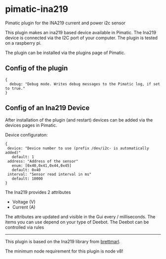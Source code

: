 # pimatic-ina219
Pimatic plugin for the INA219 current and power i2c sensor

This plugin makes an ina219 based device available in Pimatic. The Ina219 device is connected via the I2C port of your computer.
The plugin is tested on a raspberry pi.

The plugin can be installed via the plugins page of Pimatic.

## Config of the plugin
```
{
  debug: "Debug mode. Writes debug messages to the Pimatic log, if set to true."
}
```

## Config of an Ina219 Device

After installation of the plugin (and restart) devices can be added via the devices pages in Pimatic.

Device configuraton:

```
{
 device: "Device number to use (prefix /dev/i2c- is automatically added)"
   default: 1
 address: "Address of the sensor"
   enum: [0x40,0x41,0x44,0x45]
   default: 0x40
 interval: "Sensor read interval in ms"
   default: 10000
}
```

The Ina219 provides 2 attributes
- Voltage (V)
- Current (A)

The attributes are updated and visible in the Gui every /<interval> milliseconds. The items you can use depend on your type of Deebot.
The Deebot can be controlled via rules


---
This plugin is based on the Ina219 library from [brettmarl](https://github.com/brettmarl/node-ina219#readme).

The minimum node requirement for this plugin is node v8!
